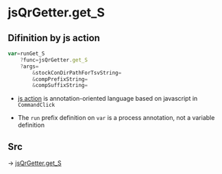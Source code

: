 # jsQrGetter.get_S

## Difinition by js action

```js.js
var=runGet_S
	?func=jsQrGetter.get_S
	?args=
		&stockConDirPathForTsvString=
		&compPrefixString=
		&compSuffixString=
```

- [js action](#) is annotation-oriented language based on javascript in `CommandClick`

- The `run` prefix definition on `var` is a process annotation, not a variable definition

## Src

-> [jsQrGetter.get_S](https://github.com/puutaro/CommandClick/blob/master/app/src/main/java/com/puutaro/commandclick/fragment_lib/terminal_fragment/js_interface/qr/JsQrGetter.kt#L36)


